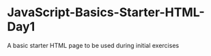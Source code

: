# JavaScript-Basics-Starter-HTML-Day1
A basic starter HTML page to be used during initial exercises
